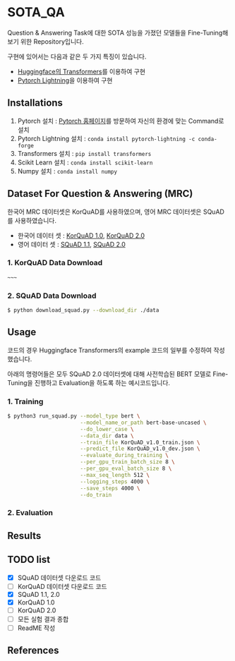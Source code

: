 # SOTA_QA
Question & Answering Task에 대한 SOTA 성능을 가졌던 모델들을 Fine-Tuning해보기 위한 Repository입니다.

구현에 있어서는 다음과 같은 두 가지 특징이 있습니다.
* [Huggingface의 Transformers](https://github.com/huggingface/transformers)를 이용하여 구현
* [Pytorch Lightning](https://www.pytorchlightning.ai/)을 이용하여 구현

## Installations
1. Pytorch 설치 : [Pytorch 홈페이지](https://pytorch.org/get-started/locally/)를 방문하여 자신의 환경에 맞는 Command로 설치
2. Pytorch Lightning 설치 : `conda install pytorch-lightning -c conda-forge`
3. Transformers 설치 : `pip install transformers`
4. Scikit Learn 설치 : `conda install scikit-learn`
5. Numpy 설치 : `conda install numpy`

## Dataset For Question & Answering (MRC)
한국어 MRC 데이터셋은 KorQuAD를 사용하였으며, 영어 MRC 데이터셋은 SQuAD를 사용하였습니다.

* 한국어 데이터 셋 : [KorQuAD 1.0](https://korquad.github.io/category/1.0_KOR.html), [KorQuAD 2.0](https://korquad.github.io/)
* 영어 데이터 셋 : [SQuAD 1.1](https://rajpurkar.github.io/SQuAD-explorer/explore/1.1/dev/), [SQuAD 2.0](https://rajpurkar.github.io/SQuAD-explorer/)

### 1. KorQuAD Data Download
```bash
~~~
```

### 2. SQuAD Data Download
```bash
$ python download_squad.py --download_dir ./data
```

## Usage
코드의 경우 Huggingface Transformers의 example 코드의 일부를 수정하여 작성했습니다.

아래의 명령어들은 모두 SQuAD 2.0 데이터셋에 대해 사전학습된 BERT 모델로 Fine-Tuning을 진행하고 Evaluation을 하도록 하는 예시코드입니다.

### 1. Training
```bash
$ python3 run_squad.py --model_type bert \
                       --model_name_or_path bert-base-uncased \
                       --do_lower_case \
                       --data_dir data \
                       --train_file KorQuAD_v1.0_train.json \
                       --predict_file KorQuAD_v1.0_dev.json \
                       --evaluate_during_training \
                       --per_gpu_train_batch_size 8 \
                       --per_gpu_eval_batch_size 8 \
                       --max_seq_length 512 \
                       --logging_steps 4000 \
                       --save_steps 4000 \
                       --do_train
```

### 2. Evaluation


## Results

## TODO list
- [x] SQuAD 데이터셋 다운로드 코드
- [ ] KorQuAD 데이터셋 다운로드 코드
- [x] SQuAD 1.1, 2.0
- [x] KorQuAD 1.0
- [ ] KorQuAD 2.0
- [ ] 모든 실험 결과 종합
- [ ] ReadME 작성

## References
